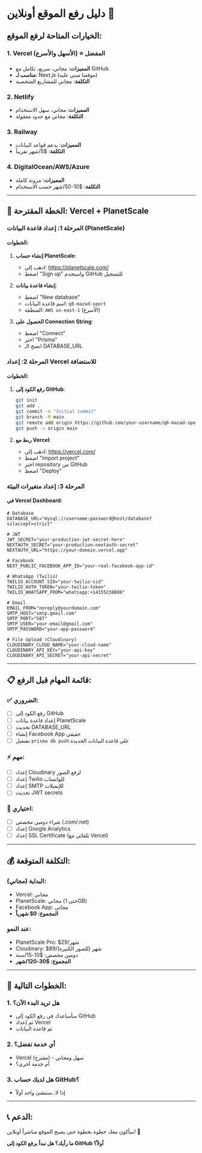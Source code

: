 # دليل رفع الموقع أونلاين 🚀

## الخيارات المتاحة لرفع الموقع:

### 1. **Vercel** (الأسهل والأسرع) ⭐ المفضل
- **المميزات**: مجاني، سريع، تكامل مع GitHub
- **مناسب لـ**: Next.js (موقعنا مبني عليه)
- **التكلفة**: مجاني للمشاريع الشخصية

### 2. **Netlify** 
- **المميزات**: مجاني، سهل الاستخدام
- **التكلفة**: مجاني مع حدود معقولة

### 3. **Railway**
- **المميزات**: يدعم قواعد البيانات
- **التكلفة**: $5/شهر تقريباً

### 4. **DigitalOcean/AWS/Azure**
- **المميزات**: مرونة كاملة
- **التكلفة**: $10-50/شهر حسب الاستخدام

---

## 🎯 **الخطة المقترحة: Vercel + PlanetScale**

### المرحلة 1: إعداد قاعدة البيانات (PlanetScale)

#### الخطوات:
1. **إنشاء حساب PlanetScale**:
   - اذهب إلى: https://planetscale.com/
   - اضغط "Sign up" واستخدم GitHub للتسجيل

2. **إنشاء قاعدة بيانات**:
   - اضغط "New database"
   - اسم قاعدة البيانات: `q8-mazad-sport`
   - المنطقة: `AWS us-east-1` (الأسرع)

3. **الحصول على Connection String**:
   - اضغط "Connect"
   - اختر "Prisma"
   - انسخ الـ DATABASE_URL

### المرحلة 2: إعداد Vercel للاستضافة

#### الخطوات:
1. **رفع الكود إلى GitHub**:
   ```bash
   git init
   git add .
   git commit -m "Initial commit"
   git branch -M main
   git remote add origin https://github.com/your-username/q8-mazad-sport.git
   git push -u origin main
   ```

2. **ربط مع Vercel**:
   - اذهب إلى: https://vercel.com/
   - اضغط "Import project"
   - اختر repository من GitHub
   - اضغط "Deploy"

### المرحلة 3: إعداد متغيرات البيئة

#### في Vercel Dashboard:
```env
# Database
DATABASE_URL="mysql://username:password@host/database?sslaccept=strict"

# JWT
JWT_SECRET="your-production-jwt-secret-here"
NEXTAUTH_SECRET="your-production-nextauth-secret"
NEXTAUTH_URL="https://your-domain.vercel.app"

# Facebook
NEXT_PUBLIC_FACEBOOK_APP_ID="your-real-facebook-app-id"

# WhatsApp (Twilio)
TWILIO_ACCOUNT_SID="your-twilio-sid"
TWILIO_AUTH_TOKEN="your-twilio-token"
TWILIO_WHATSAPP_FROM="whatsapp:+14155238886"

# Email
EMAIL_FROM="noreply@yourdomain.com"
SMTP_HOST="smtp.gmail.com"
SMTP_PORT="587"
SMTP_USER="your-email@gmail.com"
SMTP_PASSWORD="your-app-password"

# File Upload (Cloudinary)
CLOUDINARY_CLOUD_NAME="your-cloud-name"
CLOUDINARY_API_KEY="your-api-key"
CLOUDINARY_API_SECRET="your-api-secret"
```

---

## 📋 **قائمة المهام قبل الرفع:**

### ✅ **الضروري:**
- [ ] رفع الكود إلى GitHub
- [ ] إعداد قاعدة بيانات PlanetScale
- [ ] تحديث DATABASE_URL
- [ ] إنشاء Facebook App حقيقي
- [ ] تشغيل `prisma db push` على قاعدة البيانات الجديدة

### ⚡ **مهم:**
- [ ] إعداد Cloudinary لرفع الصور
- [ ] إعداد Twilio للواتساب
- [ ] إعداد SMTP للإيميلات
- [ ] تحديث JWT secrets

### 🎨 **اختياري:**
- [ ] شراء دومين مخصص (.com/.net)
- [ ] إعداد Google Analytics
- [ ] إعداد SSL Certificate (تلقائي مع Vercel)

---

## 💰 **التكلفة المتوقعة:**

### **البداية (مجاني):**
- Vercel: مجاني
- PlanetScale: مجاني (حتى 1GB)
- Facebook App: مجاني
- **المجموع: 0$ شهرياً**

### **عند النمو:**
- PlanetScale Pro: $29/شهر
- Cloudinary: $89/شهر (للصور الكثيرة)
- دومين مخصص: $10-15/سنة
- **المجموع: $30-120/شهر**

---

## 🔧 **الخطوات التالية:**

### 1. **هل تريد البدء الآن؟**
- سأساعدك في رفع الكود إلى GitHub
- ثم إعداد Vercel
- ثم قاعدة البيانات

### 2. **أي خدمة تفضل؟**
- Vercel (مقترح) - سهل ومجاني
- أم خدمة أخرى؟

### 3. **هل لديك حساب GitHub؟**
- إذا لا، سننشئ واحد أولاً

---

## 📞 **الدعم:**
سأكون معك خطوة بخطوة حتى يصبح الموقع مباشراً أونلاين! 🚀

**ما رأيك؟ هل نبدأ برفع الكود إلى GitHub أولاً؟**